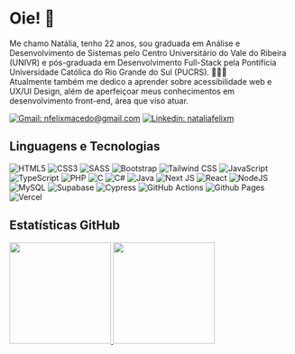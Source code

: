 # Oie! 👋

<!--<img src="https://i.postimg.cc/FHR4nrTV/IMG-2912.png" width=200 height=200>-->

Me chamo Natália, tenho 22 anos, sou graduada em Análise e Desenvolvimento de Sistemas pelo Centro Universitário do Vale do Ribeira (UNIVR) e pós-graduada em Desenvolvimento Full-Stack pela Pontifícia Universidade Católica do Rio Grande do Sul (PUCRS). 👩🏻‍🎓 <br>
Atualmente também me dedico a aprender sobre acessibilidade web e UX/UI Design, além de aperfeiçoar meus conhecimentos em desenvolvimento front-end, área que viso atuar.

[![Gmail: nfelixmacedo@gmail.com](https://img.shields.io/badge/Gmail-D14836?style=flat-square&logo=gmail&logoColor=white)](mailto:nfelixmacedo@gmail.com)
[![Linkedin: nataliafelixm](https://img.shields.io/badge/LinkedIn-0077B5?style=flat-square&logo=linkedin&logoColor=white)](https://www.linkedin.com/in/nataliafelixm/)

## Linguagens e Tecnologias 

![HTML5](https://img.shields.io/badge/HTML5-E34F26?style=flat-square&logo=html5&logoColor=white)
![CSS3](https://img.shields.io/badge/CSS3-1572B6?style=flat-square&logo=css3&logoColor=white)
![SASS](https://img.shields.io/badge/Sass-CC6699?style=flat-square&logo=sass&logoColor=white)
![Bootstrap](https://img.shields.io/badge/Bootstrap-563D7C?style=flat-square&logo=bootstrap&logoColor=white)
![Tailwind CSS](https://img.shields.io/badge/Tailwind_CSS-38B2AC?style=flat-square&logo=tailwind-css&logoColor=white)
![JavaScript](https://img.shields.io/badge/JavaScript-323330?style=flat-square&logo=javascript&logoColor=F7DF1E)
![TypeScript](https://img.shields.io/badge/TypeScript-%23007ACC.svg?style=flat-square&logo=typescript&logoColor=white)
![PHP](https://img.shields.io/badge/PHP-777BB4?style=flat-square&logo=php&logoColor=white)
![C](https://img.shields.io/badge/C-00599C?style=flat-square&logo=c&logoColor=white)
![C#](https://img.shields.io/badge/C%23-239120?style=flat-square&logo=c-sharp&logoColor=white)
![Java](https://img.shields.io/badge/Java-ED8B00?style=flat-square)
![Next JS](https://img.shields.io/badge/Next-black?style=flat-square&logo=next.js&logoColor=white)
![React](https://img.shields.io/badge/React-%2320232a.svg?style=flat-square&logo=react&logoColor=%2361DAFB) 
![NodeJS](https://img.shields.io/badge/Node.js-6DA55F?style=flat-square&logo=node.js&logoColor=white)
![MySQL](https://img.shields.io/badge/MySQL-005C84?style=flat-square&logo=mysql&logoColor=white)
![Supabase](https://img.shields.io/badge/Supabase-black?style=flat-square&logo=supabase&logoColor=3ECF8E)
![Cypress](https://img.shields.io/badge/-Cypress-%23E5E5E5?style=flat-square&logo=cypress&logoColor=058a5e)
![GitHub Actions](https://img.shields.io/badge/Github%20Actions-%232671E5.svg?style=flat-square&logo=githubactions&logoColor=white)
![Github Pages](https://img.shields.io/badge/GitHub%20Pages-121013?style=flat-square&logo=github&logoColor=white)
![Vercel](https://img.shields.io/badge/Vercel-black?style=flat-square&logo=vercel&logoColor=white)

           
<!--<img src="https://i.postimg.cc/nLzjG9jK/327181086-1226088594983736-4445367260896923403-n.png" width="100" height="100">

• Eu ProgrAmo Front-End #2

<img src="https://i.postimg.cc/TPF8NBw7/4975968.png" width="100" height="100">

• HTML5 e CSS3 parte 1: crie uma página da Web

• HTML5 e CSS3 parte 2: posicionamento, listas e navegaçãoHTML5 e CSS3 parte 2: posicionamento, listas e navegação

• HTML5 e CSS3 parte 3: trabalhando com formulários e tabelasHTML5 e CSS3 parte 3: trabalhando com formulários e tabelas

• HTML5 e CSS3 parte 4: avançando no CSS

• Acessibilidade web: crie designs inclusivos

• Acessibilidade web parte 1: tornando seu front-end inclusivo-->

## Estatísticas GitHub 

<div>
<a href="https://github.com/seu-usuário-aqui">
<img height="180em" src="https://github-readme-stats.vercel.app/api/top-langs/?username=natfmacedo&layout=compact&langs_count=7&theme=dark"/>
<img height="180em" src="https://github-readme-stats.vercel.app/api?username=natfmacedo&show_icons=true&theme=dark&include_all_commits=true&count_private=true"/>
</div>
